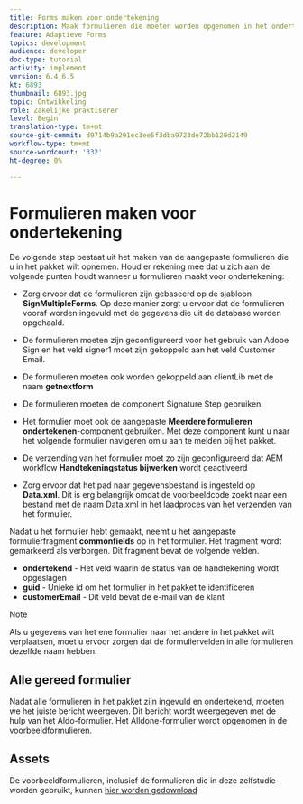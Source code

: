 ```yaml
---
title: Forms maken voor ondertekening
description: Maak formulieren die moeten worden opgenomen in het ondertekeningspakket.
feature: Adaptieve Forms
topics: development
audience: developer
doc-type: tutorial
activity: implement
version: 6.4,6.5
kt: 6893
thumbnail: 6893.jpg
topic: Ontwikkeling
role: Zakelijke praktiserer
level: Begin
translation-type: tm+mt
source-git-commit: d9714b9a291ec3ee5f3dba9723de72bb120d2149
workflow-type: tm+mt
source-wordcount: '332'
ht-degree: 0%

---
```



# Formulieren maken voor ondertekening

De volgende stap bestaat uit het maken van de aangepaste formulieren die u in het pakket wilt opnemen. Houd er rekening mee dat u zich aan de volgende punten houdt wanneer u formulieren maakt voor ondertekening:

* Zorg ervoor dat de formulieren zijn gebaseerd op de sjabloon **SignMultipleForms**. Op deze manier zorgt u ervoor dat de formulieren vooraf worden ingevuld met de gegevens die uit de database worden opgehaald.

* De formulieren moeten zijn geconfigureerd voor het gebruik van Adobe Sign en het veld signer1 moet zijn gekoppeld aan het veld Customer Email.
* De formulieren moeten ook worden gekoppeld aan clientLib met de naam **getnextform**
* De formulieren moeten de component Signature Step gebruiken.
* Het formulier moet ook de aangepaste **Meerdere formulieren ondertekenen**-component gebruiken. Met deze component kunt u naar het volgende formulier navigeren om u aan te melden bij het pakket.
* De verzending van het formulier moet zo zijn geconfigureerd dat AEM workflow **Handtekeningstatus bijwerken** wordt geactiveerd
* Zorg ervoor dat het pad naar gegevensbestand is ingesteld op **Data.xml**. Dit is erg belangrijk omdat de voorbeeldcode zoekt naar een bestand met de naam Data.xml in het laadproces van het verzenden van het formulier.

Nadat u het formulier hebt gemaakt, neemt u het aangepaste formulierfragment **commonfields** op in het formulier. Het fragment wordt gemarkeerd als verborgen. Dit fragment bevat de volgende velden.

* **ondertekend**  - Het veld waarin de status van de handtekening wordt opgeslagen
* **guid**  - Unieke id om het formulier in het pakket te identificeren
* **customerEmail**  - Dit veld bevat de e-mail van de klant



>[!NOTE]
>Als u gegevens van het ene formulier naar het andere in het pakket wilt verplaatsen, moet u ervoor zorgen dat de formuliervelden in alle formulieren dezelfde naam hebben.

## Alle gereed formulier

Nadat alle formulieren in het pakket zijn ingevuld en ondertekend, moeten we het juiste bericht weergeven. Dit bericht wordt weergegeven met de hulp van het Aldo-formulier. Het Alldone-formulier wordt opgenomen in de voorbeeldformulieren.

## Assets

De voorbeeldformulieren, inclusief de formulieren die in deze zelfstudie worden gebruikt, kunnen [hier worden gedownload](assets/forms-for-signing.zip)
